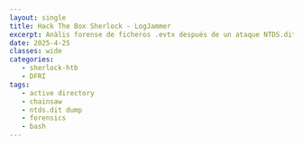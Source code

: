```yaml
---
layout: single
title: Hack The Box Sherlock - LogJammer
excerpt: Anàlis forense de ficheros .evtx después de un ataque NTDS.dit dump.
date: 2025-4-25
classes: wide
categories:
   - sherlock-htb
   - DFRI
tags:
   - active directory
   - chainsaw
   - ntds.dit dump
   - forensics
   - bash
---
```


<style>
  @import url('https://fonts.googleapis.com/css2?family=Roboto:wght@300;400;700&display=swap');

  .post-wrapper {
    font-family: 'Roboto', sans-serif;
    color: #e0e0e0;
    background-color: #000;
    padding: 1em;
    line-height: 1.7;
    font-size: 1rem;
  }

  .bold {
    font-weight: 700;
  }

  .highlight {
    color: #00ffd5; /* un cian brillante */
    font-weight: 500;
  }

  .outlined {
    color: transparent;
    -webkit-text-stroke: 0.6px #ffffff;
    font-weight: 300;
  }

  .subtle {
    color: #888;
    font-style: italic;
  }

  h1, h2, h3 {
    color: #ffffff;
    font-weight: 700;
  }

  a {
    color: #00aaff;
    text-decoration: none;
  }

  a:hover {
    text-decoration: underline;
  }
</style>


<div clas="post.wrapper>

<h1>Sherlock - LogJammer</h1>



</div>
